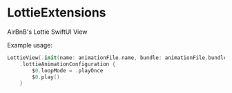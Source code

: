# LottieExtensions

AirBnB's Lottie SwiftUI View

Example usage:

```swift
LottieView(.init(name: animationFile.name, bundle: animationFile.bundle))
    .lottieAnimationConfiguration {
        $0.loopMode = .playOnce
        $0.play()
    }
```
